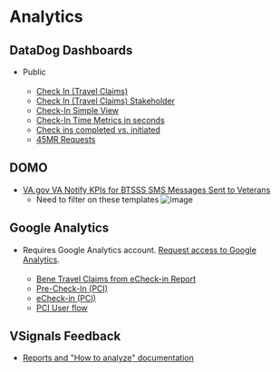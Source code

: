 # Analytics

## DataDog Dashboards

- Public <br/> <br/>
     - [Check In (Travel Claims)](https://app.ddog-gov.com/sb/f327ad72-c02a-11ec-a50a-da7ad0900007-3a95d2603bfb8826abb8aa81a04efd03)
     - [Check In (Travel Claims) Stakeholder](https://app.ddog-gov.com/sb/f327ad72-c02a-11ec-a50a-da7ad0900007-a97e86a93c36244163f942ed0859de7b?refresh_mode=sliding&tpl_var_env%5B0%5D=eks-prod&from_ts=1703524114192&to_ts=1706116114192&live=true)
     - [Check-In Simple View](https://app.ddog-gov.com/sb/afc0766e-74a2-11ec-a15a-da7ad0900007-656d5fd1f385d165c9ce28403df3a8c4?refresh_mode=sliding&from_ts=1703522923071&to_ts=1706114923071&live=true)
     - [Check-In Time Metrics in seconds](https://app.ddog-gov.com/sb/afc0766e-74a2-11ec-a15a-da7ad0900007-023e70fff5e0b68e7a22c36867342e09?refresh_mode=sliding&from_ts=1703523118249&to_ts=1706115118249&live=true)
     - [Check ins completed vs. initiated](https://app.ddog-gov.com/sb/f327ad72-c02a-11ec-a50a-da7ad0900007-22977a93743227c4a10bc22e38be5531)
     - [45MR Requests](https://app.ddog-gov.com/sb/e92f059a-aa2c-11ec-9c41-da7ad0900007-3b0997c27aff287795ba5d8659125f46?refresh_mode=sliding&from_ts=1707935759563&to_ts=1708540559563&live=true)
       
## DOMO
- [VA.gov VA Notify KPIs for BTSSS SMS Messages Sent to Veterans](https://va-gov.domo.com/page/2040841289?userId=938213710)
    - Need to filter on these templates
     ![image](https://github.com/department-of-veterans-affairs/va.gov-team/assets/86678742/9ba56a3d-a978-4f45-a63f-c355aa647556)


## Google Analytics

- Requires Google Analytics account. [Request access to Google Analytics](https://depo-platform-documentation.scrollhelp.site/analytics-monitoring/new-users-to-google-analytics#NewUserstoGoogleAnalytics-HowtogetaccesstoGoogleAnalytics). <br/> <br/>
     - [Bene Travel Claims from eCheck-in Report](https://analytics.google.com/analytics/web/#/dashboard/-LnfQTl3ShO8HbLIPQ7ZEQ/a50123418w177519031p176188361/_u.dateOption=last7days/)
     - [Pre-Check-In (PCI)](https://analytics.google.com/analytics/web/#/dashboard/DgeEvA4JTruKLAW444xXOg/a50123418w177519031p176188361/_u.dateOption=last7days/)
     - [eCheck-in (PCI)](https://analytics.google.com/analytics/web/#/dashboard/1iHzB1FJTq6wHfngzN0LQg/a50123418w177519031p176188361/_u.dateOption=last7days/)
     - [PCI User flow](https://analytics.google.com/analytics/web/#/dashboard/WXPApEi8RmGvA8t5236Zzw/a50123418w177519031p176188361/_u.dateOption=last7days/)


## VSignals Feedback
- [Reports and "How to analyze" documentation](https://github.com/department-of-veterans-affairs/va.gov-team/tree/master/products/health-care/checkin/research/VSignals)

